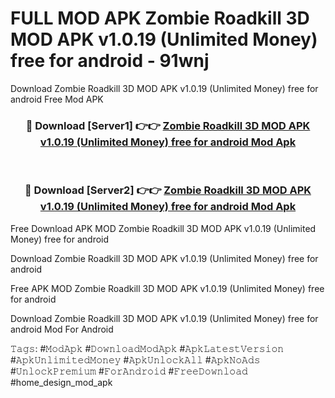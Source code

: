 # FULL MOD APK Zombie Roadkill 3D MOD APK v1.0.19 (Unlimited Money) free for android - 91wnj
Download Zombie Roadkill 3D MOD APK v1.0.19 (Unlimited Money) free for android Free Mod APK

<div align="center">
<h3>🔴 Download [Server1] 👉👉 <a href="https://apk-comot.site?title=Zombie_Roadkill_3D_MOD_APK_v1.0.19_(Unlimited_Money)_free_for_android">Zombie Roadkill 3D MOD APK v1.0.19 (Unlimited Money) free for android Mod Apk</a></h3><br>

<h3>🔴 Download [Server2] 👉👉 <a href="https://apk-comot.site?title=Zombie_Roadkill_3D_MOD_APK_v1.0.19_(Unlimited_Money)_free_for_android">Zombie Roadkill 3D MOD APK v1.0.19 (Unlimited Money) free for android Mod Apk</a></h3>
</div>


Free Download APK MOD Zombie Roadkill 3D MOD APK v1.0.19 (Unlimited Money) free for android

Download Zombie Roadkill 3D MOD APK v1.0.19 (Unlimited Money) free for android 

Free APK MOD Zombie Roadkill 3D MOD APK v1.0.19 (Unlimited Money) free for android 

Download Zombie Roadkill 3D MOD APK v1.0.19 (Unlimited Money) free for android Mod For Android

𝚃𝚊𝚐𝚜: #𝙼𝚘𝚍𝙰𝚙𝚔 #𝙳𝚘𝚠𝚗𝚕𝚘𝚊𝚍𝙼𝚘𝚍𝙰𝚙𝚔 #𝙰𝚙𝚔𝙻𝚊𝚝𝚎𝚜𝚝𝚅𝚎𝚛𝚜𝚒𝚘𝚗 #𝙰𝚙𝚔𝚄𝚗𝚕𝚒𝚖𝚒𝚝𝚎𝚍𝙼𝚘𝚗𝚎𝚢 #𝙰𝚙𝚔𝚄𝚗𝚕𝚘𝚌𝚔𝙰𝚕𝚕 #𝙰𝚙𝚔𝙽𝚘𝙰𝚍𝚜 #𝚄𝚗𝚕𝚘𝚌𝚔𝙿𝚛𝚎𝚖𝚒𝚞𝚖 #𝙵𝚘𝚛𝙰𝚗𝚍𝚛𝚘𝚒𝚍 #𝙵𝚛𝚎𝚎𝙳𝚘𝚠𝚗𝚕𝚘𝚊𝚍 #home_design_mod_apk